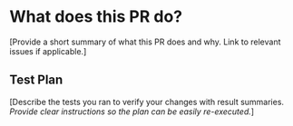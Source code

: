 # What does this PR do?
[Provide a short summary of what this PR does and why. Link to relevant issues if applicable.]

[//]: # (If resolving an issue, uncomment and update the line below)
[//]: # (Closes #[issue-number])

## Test Plan
[Describe the tests you ran to verify your changes with result summaries. *Provide clear instructions so the plan can be easily re-executed.*]

[//]: # (## Documentation)